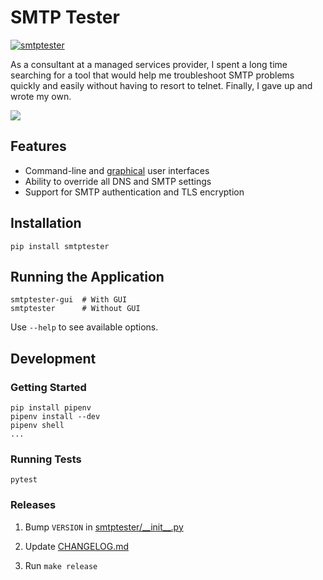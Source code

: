# SMTP Tester

[![smtptester](https://circleci.com/gh/mconigliaro/smtptester.svg?style=svg)](https://circleci.com/gh/mconigliaro/smtptester)

As a consultant at a managed services provider, I spent a long time searching for a tool that would help me troubleshoot SMTP problems quickly and easily without having to resort to telnet. Finally, I gave up and wrote my own.

![](https://raw.githubusercontent.com/mconigliaro/smtptester/master/screenshots/smtptester-gui.png)

## Features

- Command-line and [graphical](https://www.qt.io/qt-for-python) user interfaces
- Ability to override all DNS and SMTP settings
- Support for SMTP authentication and TLS encryption

## Installation

    pip install smtptester

## Running the Application

    smtptester-gui  # With GUI
    smtptester      # Without GUI
Use `--help` to see available options.

## Development

### Getting Started

    pip install pipenv
    pipenv install --dev
    pipenv shell
    ...

### Running Tests

    pytest

### Releases

1. Bump `VERSION` in [smtptester/\_\_init\_\_.py](smtptester/__init__.py)

1. Update [CHANGELOG.md](CHANGELOG.md)

1. Run `make release`
